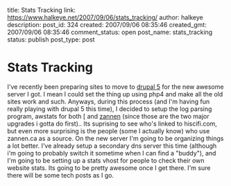 title: Stats Tracking
link: https://www.halkeye.net/2007/09/06/stats_tracking/
author: halkeye
description: 
post_id: 324
created: 2007/09/06 08:35:46
created_gmt: 2007/09/06 08:35:46
comment_status: open
post_name: stats_tracking
status: publish
post_type: post

# Stats Tracking

I've recently been preparing sites to move to [drupal 5](http://www.drupal.org) for the new awesome server I got. I mean I could set the thing up using php4 and make all the old sites work and such. Anyways, during this process (and I'm having fun really playing with drupal 5 this time), I decided to setup the log parsing program, awstats for both [ and [zannen](http://www.zannen.ca) (since those are the two major upgrades i gotta do first).. Its suprising to see who's linked to hiscifi.com, but even more surprising is the people (some I actually know) who use zannen.ca as a source. On the new server I'm going to be organizing things a lot better. I've already setup a secondary dns server this time (although i'm going to probably switch it sometime when I can find a "buddy"), and I'm going to be setting up a stats vhost for people to check their own website stats. Its going to be pretty awesome once I get there. I'm sure there will be some tech posts as I go.